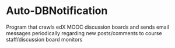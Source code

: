 # Auto-DBNotification
Program that crawls edX MOOC discussion boards and sends email messages periodically regarding new posts/comments to course staff/discussion board monitors
